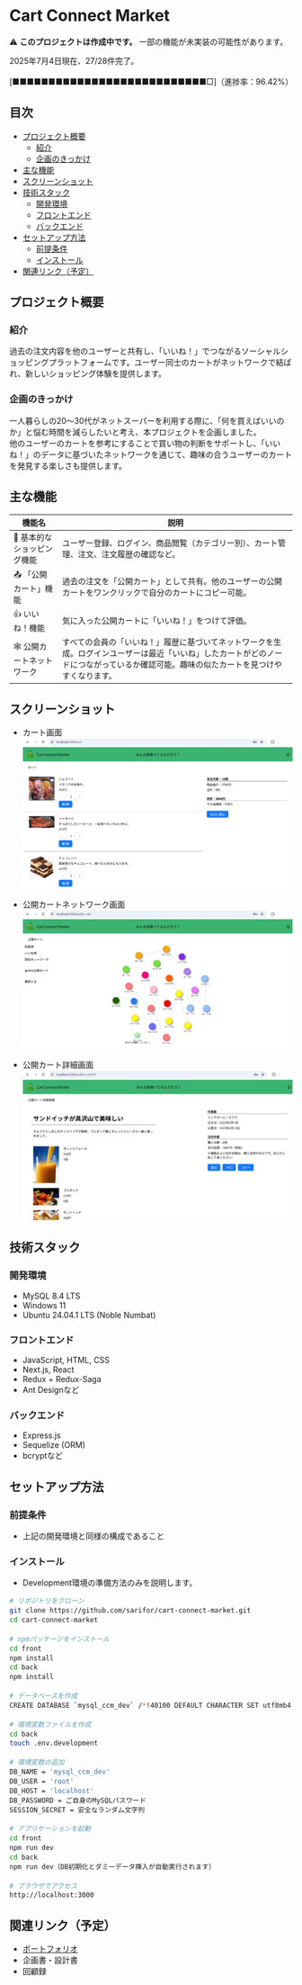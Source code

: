 # Cart Connect Market <!-- omit in toc -->

⚠️ **このプロジェクトは作成中です。** 一部の機能が未実装の可能性があります。<br>

2025年7月4日現在、27/28件完了。<br>  
[■■■■■■■■■■■■■■■■■■■■■■■■■■■□]（進捗率：96.42%）

## 目次 <!-- omit in toc -->
- [プロジェクト概要](#プロジェクト概要)
  - [紹介](#紹介)
  - [企画のきっかけ](#企画のきっかけ)
- [主な機能](#主な機能)
- [スクリーンショット](#スクリーンショット)
- [技術スタック](#技術スタック)
  - [開発環境](#開発環境)
  - [フロントエンド](#フロントエンド)
  - [バックエンド](#バックエンド)
- [セットアップ方法](#セットアップ方法)
  - [前提条件](#前提条件)
  - [インストール](#インストール)
- [関連リンク（予定）](#関連リンク予定)

## プロジェクト概要

### 紹介
過去の注文内容を他のユーザーと共有し、「いいね！」でつながるソーシャルショッピングプラットフォームです。ユーザー同士のカートがネットワークで結ばれ、新しいショッピング体験を提供します。

### 企画のきっかけ
一人暮らしの20〜30代がネットスーパーを利用する際に、「何を買えばいいのか」と悩む時間を減らしたいと考え、本プロジェクトを企画しました。<br>
他のユーザーのカートを参考にすることで買い物の判断をサポートし、「いいね！」のデータに基づいたネットワークを通じて、趣味の合うユーザーのカートを発見する楽しさも提供します。

## 主な機能
| 機能名 | 説明 |
|--------|------|
| 🛒 基本的なショッピング機能 | ユーザー登録、ログイン、商品閲覧（カテゴリー別）、カート管理、注文、注文履歴の確認など。 |
| 📤 「公開カート」機能 | 過去の注文を「公開カート」として共有。他のユーザーの公開カートをワンクリックで自分のカートにコピー可能。 |
| 👍 いいね！機能 | 気に入った公開カートに「いいね！」をつけて評価。 |
| 🕸️ 公開カートネットワーク | すべての会員の「いいね！」履歴に基づいてネットワークを生成。ログインユーザーは最近「いいね」したカートがどのノードにつながっているか確認可能。趣味の似たカートを見つけやすくなります。|

## スクリーンショット
- カート画面
![Cart Screenshot](README_screenshot_cart.jpg)

- 公開カートネットワーク画面
![Network Screenshot](README_screenshot_network.jpg)

- 公開カート詳細画面
![Public Cart Detail Screenshot](README_screenshot_public_cart_detail.jpg)

## 技術スタック
### 開発環境
- MySQL 8.4 LTS
- Windows 11
- Ubuntu 24.04.1 LTS (Noble Numbat)

### フロントエンド
- JavaScript, HTML, CSS
- Next.js, React
- Redux + Redux-Saga
- Ant Designなど

### バックエンド
- Express.js
- Sequelize (ORM)
- bcryptなど

## セットアップ方法

### 前提条件
- 上記の開発環境と同様の構成であること

### インストール
- Development環境の準備方法のみを説明します。

```bash
# リポジトリをクローン
git clone https://github.com/sarifor/cart-connect-market.git
cd cart-connect-market

# npmパッケージをインストール
cd front
npm install
cd back
npm install

# データベースを作成
CREATE DATABASE `mysql_ccm_dev` /*!40100 DEFAULT CHARACTER SET utf8mb4 COLLATE utf8mb4_0900_ai_ci */ /*!80016 DEFAULT ENCRYPTION='N' */;

# 環境変数ファイルを作成
cd back
touch .env.development

# 環境変数の追加
DB_NAME = 'mysql_ccm_dev'
DB_USER = 'root'
DB_HOST = 'localhost'
DB_PASSWORD = ご自身のMySQLパスワード
SESSION_SECRET = 安全なランダム文字列

# アプリケーションを起動
cd front
npm run dev
cd back
npm run dev（DB初期化とダミーデータ挿入が自動実行されます）

# ブラウザでアクセス
http://localhost:3000

```

## 関連リンク（予定）
- [ポートフォリオ](https://drive.google.com/file/d/1fF-BtKPWQemP5h8E7spMAnCvyGoK6Uju/view?usp=sharing)
- 企画書・設計書
- 回顧録
